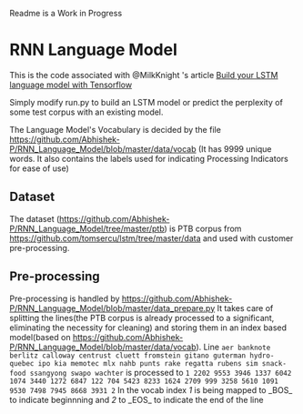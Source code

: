 Readme is a Work in Progress
# RNN Language Model
This is the code associated with @MilkKnight 's article [Build your LSTM language model with Tensorflow](https://medium.com/@MilkKnight/build-your-lstm-language-model-with-tensorflow-3416142c9919)

Simply modify run.py to build an LSTM model or predict the perplexity of some test corpus with an existing model.

[//]: # (Add explanation of the direcotry structure)

The Language Model's Vocabulary is decided by the file https://github.com/Abhishek-P/RNN_Language_Model/blob/master/data/vocab (It has 9999 unique words. It also contains the labels used for indicating Processing Indicators for ease of use)

## Dataset
The dataset (https://github.com/Abhishek-P/RNN_Language_Model/tree/master/ptb) is PTB corpus from https://github.com/tomsercu/lstm/tree/master/data and used with customer pre-processing.

## Pre-processing
Pre-processing is handled by https://github.com/Abhishek-P/RNN_Language_Model/blob/master/data_prepare.py
It takes care of splitting the lines(the PTB corpus is already processed to a significant, eliminating the necessity for cleaning) and storing them in an index based model(based on https://github.com/Abhishek-P/RNN_Language_Model/blob/master/data/vocab).
Line ` aer banknote berlitz calloway centrust cluett fromstein gitano guterman hydro-quebec ipo kia memotec mlx nahb punts rake regatta rubens sim snack-food ssangyong swapo wachter `
is processed to `1 2202 9553 3946 1337 6042 1074 3440 1272 6847 122 704 5423 8233 1624 2709 999 3258 5610 1091 9530 7498 7945 8668 3931 2`
In the vocab index *1* is being mapped to \_BOS\_ to indicate beginnning and *2* to \_EOS\_ to indicate the end of the line
